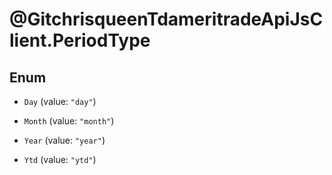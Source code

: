 # @GitchrisqueenTdameritradeApiJsClient.PeriodType

## Enum


* `Day` (value: `"day"`)

* `Month` (value: `"month"`)

* `Year` (value: `"year"`)

* `Ytd` (value: `"ytd"`)


